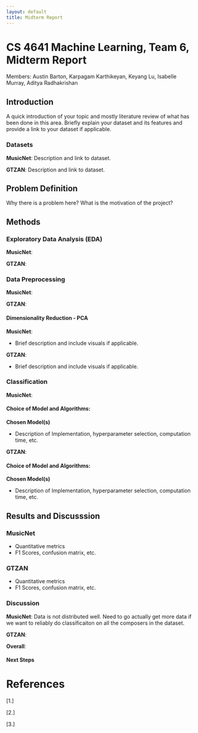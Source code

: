 ```yaml
---
layout: default
title: Midterm Report
---
```

# CS 4641 Machine Learning, Team 6, Midterm Report
Members: Austin Barton, Karpagam Karthikeyan, Keyang Lu, Isabelle Murray, Aditya Radhakrishan

## Introduction
A quick introduction of your topic and mostly literature review of what has been done in this area. Briefly explain your dataset and its features and provide a link to your dataset if applicable.

### Datasets
**MusicNet**: Description and link to dataset.

**GTZAN**: Description and link to dataset.

## Problem Definition
Why there is a problem here? What is the motivation of the project? 

## Methods

### Exploratory Data Analysis (EDA)
**MusicNet**:

**GTZAN**:

### Data Preprocessing
**MusicNet**:

**GTZAN**:

#### Dimensionality Reduction - PCA
**MusicNet**:
- Brief description and include visuals if applicable.

**GTZAN**:
- Brief description and include visuals if applicable.

### Classification
**MusicNet**:
#### Choice of Model and Algorithms:
**Chosen Model(s)**
- Description of Implementation, hyperparameter selection, computation time, etc.

**GTZAN**:
#### Choice of Model and Algorithms:
**Chosen Model(s)**
- Description of Implementation, hyperparameter selection, computation time, etc.

## Results and Discusssion

### MusicNet
- Quantitative metrics
- F1 Scores, confusion matrix, etc.

### GTZAN
- Quantitative metrics
- F1 Scores, confusion matrix, etc.

### Discussion
**MusicNet**: Data is not distributed well. Need to go actually get more data if we want to reliably do classificaiton on all the composers in the dataset.

**GTZAN**:

**Overall**:

#### Next Steps

# References
[1.]

[2.]

[3.]